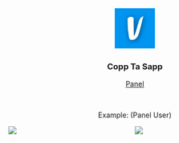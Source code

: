 
<div align="center">
    <img src="./public/assets/img/logo.ico" alt="Logo" width="80" height="80">

  <h3>Copp Ta Sapp</h3>
  <p>
    <a href="https://raidtools.herokuapp.com/">Panel</a>
  </p>
  <br>
  <p>Example: (Panel User)</p>
<div  style="display:flex">
  <img width="50%" src="https://cdn.discordapp.com/attachments/937015753843044402/1070025689522258002/image.png">
  <img width="50%"  src="https://cdn.discordapp.com/attachments/937015753843044402/1070025724179775668/image.png">
</div>

</div>
